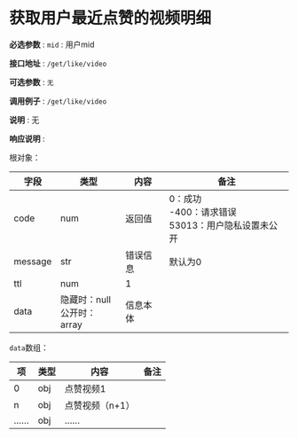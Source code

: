 # 获取用户最近点赞的视频明细

**必选参数** : `mid` : 用户mid

**接口地址** : `/get/like/video`

**可选参数** : `无`

**调用例子** : `/get/like/video`

**说明** : 无

**响应说明** :

根对象：

| 字段      | 类型                      | 内容   | 备注                                       |
|---------|-------------------------|------|------------------------------------------|
| code    | num                     | 返回值  | 0：成功<br />-400：请求错误<br />53013：用户隐私设置未公开 |
| message | str                     | 错误信息 | 默认为0                                     |
| ttl     | num                     | 1    |                                          |
| data    | 隐藏时：null<br />公开时：array | 信息本体 |                                          |

`data`数组：

| 项   | 类型  | 内容        | 备注  |
|-----|-----|-----------|-----|
| 0   | obj | 点赞视频1     |     |
| n   | obj | 点赞视频（n+1） |     |
| ……  | obj | ……        |     |